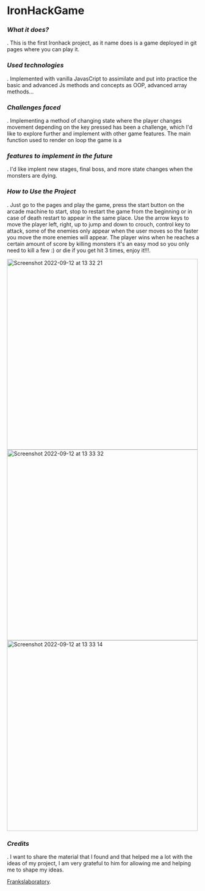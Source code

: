 # IronHackGame

### ___What it does?___
  . This is the first Ironhack project, as it name does is a game deployed in git pages where you can play it.

### ***Used technologies***
  . Implemented with vanilla JavasCript to assimilate and put into practice the basic and advanced Js methods and concepts as OOP, advanced array          methods... 

### ***Challenges faced***
  . Implementing a method of changing state where the player changes movement depending on the key pressed has been a challenge, which I'd like to explore further and implement with other game features.
The main function used to render on loop the game is a  


### ***features to implement in the future***
 . I'd like implent new stages, final boss, and more state changes when the monsters are dying.
 
###  ***How to Use the Project***
 . Just go to the pages and play the game, press the start button on the arcade machine to start, stop to restart the game from the beginning or in case of death restart to appear in the same place. 
Use the arrow keys to move the player left, right, up to jump and down to crouch, control key to attack, some of the enemies only appear when the user moves so the faster you move the more enemies will appear. The player wins when he reaches a certain amount of score by killing monsters it's an easy mod so you only need to kill a few :) or die if you get hit 3 times, enjoy it!!!.

<img width="500" alt="Screenshot 2022-09-12 at 13 32 21" src="https://user-images.githubusercontent.com/66803474/189879176-b4e1bdf2-c6f6-4863-96dd-8ba10697f613.png">

<img width="500" alt="Screenshot 2022-09-12 at 13 33 32" src="https://user-images.githubusercontent.com/66803474/189879218-8aa5f6a9-8c3f-4be3-8eab-d35f703109c6.png">

<img width="500" alt="Screenshot 2022-09-12 at 13 33 14" src="https://user-images.githubusercontent.com/66803474/189879238-13a1d447-322b-47c6-8d42-a1bb180dfae8.png">


 
###  ***Credits***

. I want to share the material that I found and that helped me a lot with the ideas of my project, I am very grateful to him for allowing me and helping me to shape my ideas. 

[Frankslaboratory](https://www.youtube.com/c/Frankslaboratory/).

